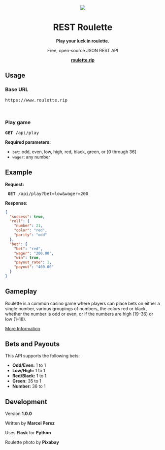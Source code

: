 <center>
<img src="/static/assets/img/background/bg.jpg" />

# REST Roulette
<b>Play your luck in roulette.</b>

Free, open-source JSON REST API

<b>[roulette.rip](http://roulette.rip)</b>
</center>

## Usage
### Base URL
<pre>https://www.roulette.rip</pre>
<br>

### Play game
<pre><b>GET</b> /api/play</pre>

<b>Required parameters:</b>
- `bet`: odd, even, low, high, red, black, green, or [0 through 36]
- `wager`: any number

## Example
<b>Request:</b>
<pre> <b>GET</b> /api/play?bet=low&wager=200</pre>
<b>Response:</b>
```json
{
  "success": true, 
  "roll": {
    "number": 21, 
    "color": "red", 
    "parity": "odd"
  }, 
  "bet": {
    "bet": "red", 
    "wager": "200.00", 
    "win": true, 
    "payout_rate": 1, 
    "payout": "400.00"
  }
}
```

## Gameplay
Roulette is a common casino game where players can place bets on either a single number, various groupings of numbers, the colors red or black, whether the number is odd or even, or if the numbers are high (19–36) or low (1–18).

[More Information](https://en.wikipedia.org/wiki/Roulette)

## Bets and Payouts
This API supports the following bets:
- <b>Odd/Even:</b> 1 to 1
- <b>Low/High:</b> 1 to 1
- <b>Red/Black:</b> 1 to 1
- <b>Green:</b> 35 to 1
- <b>Number:</b> 36 to 1


## Development
Version <b>1.0.0</b>

Written by <b>Marcel Perez</b>

Uses <b>Flask</b> for <b>Python</b>

Roulette photo by <b>Pixabay</b>

